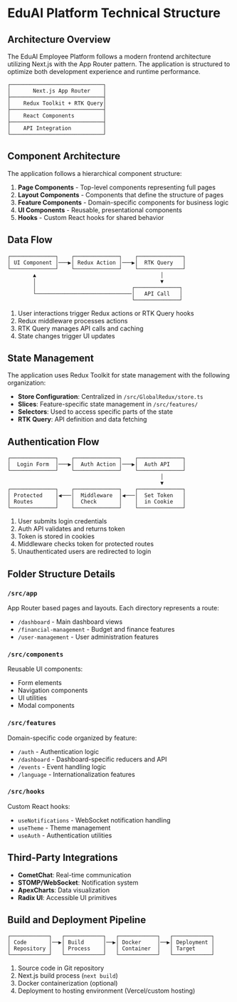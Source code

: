 # EduAI Platform Technical Structure

## Architecture Overview

The EduAI Employee Platform follows a modern frontend architecture utilizing Next.js with the App Router pattern. The application is structured to optimize both development experience and runtime performance.

```
┌─────────────────────────────┐
│       Next.js App Router    │
├─────────────────────────────┤
│    Redux Toolkit + RTK Query│
├─────────────────────────────┤
│    React Components         │
├─────────────────────────────┤
│    API Integration          │
└─────────────────────────────┘
```

## Component Architecture

The application follows a hierarchical component structure:

1. **Page Components** - Top-level components representing full pages
2. **Layout Components** - Components that define the structure of pages
3. **Feature Components** - Domain-specific components for business logic
4. **UI Components** - Reusable, presentational components
5. **Hooks** - Custom React hooks for shared behavior

## Data Flow

```
┌──────────────┐    ┌──────────────┐    ┌──────────────┐
│ UI Component │───▶│ Redux Action │───▶│  RTK Query   │
└──────────────┘    └──────────────┘    └──────────────┘
        ▲                                       │
        │                                       ▼
        │                              ┌──────────────┐
        └──────────────────────────────│   API Call   │
                                       └──────────────┘
```

1. User interactions trigger Redux actions or RTK Query hooks
2. Redux middleware processes actions
3. RTK Query manages API calls and caching
4. State changes trigger UI updates

## State Management

The application uses Redux Toolkit for state management with the following organization:

- **Store Configuration**: Centralized in `/src/GlobalRedux/store.ts`
- **Slices**: Feature-specific state management in `/src/features/`
- **Selectors**: Used to access specific parts of the state
- **RTK Query**: API definition and data fetching

## Authentication Flow

```
┌──────────────┐    ┌──────────────┐    ┌──────────────┐
│  Login Form  │───▶│  Auth Action │───▶│  Auth API    │
└──────────────┘    └──────────────┘    └──────────────┘
                                                │
                                                ▼
┌──────────────┐    ┌──────────────┐    ┌──────────────┐
│ Protected    │◀───│  Middleware  │◀───│  Set Token   │
│ Routes       │    │  Check       │    │  in Cookie   │
└──────────────┘    └──────────────┘    └──────────────┘
```

1. User submits login credentials
2. Auth API validates and returns token
3. Token is stored in cookies
4. Middleware checks token for protected routes
5. Unauthenticated users are redirected to login

## Folder Structure Details

### `/src/app`

App Router based pages and layouts. Each directory represents a route:

- `/dashboard` - Main dashboard views
- `/financial-management` - Budget and finance features
- `/user-management` - User administration features

### `/src/components`

Reusable UI components:

- Form elements
- Navigation components
- UI utilities
- Modal components

### `/src/features`

Domain-specific code organized by feature:

- `/auth` - Authentication logic
- `/dashboard` - Dashboard-specific reducers and API
- `/events` - Event handling logic
- `/language` - Internationalization features

### `/src/hooks`

Custom React hooks:

- `useNotifications` - WebSocket notification handling
- `useTheme` - Theme management
- `useAuth` - Authentication utilities

## Third-Party Integrations

- **CometChat**: Real-time communication
- **STOMP/WebSocket**: Notification system
- **ApexCharts**: Data visualization
- **Radix UI**: Accessible UI primitives

## Build and Deployment Pipeline

```
┌────────────┐   ┌────────────┐   ┌────────────┐   ┌────────────┐
│ Code       │──▶│ Build      │──▶│ Docker     │──▶│ Deployment │
│ Repository │   │ Process    │   │ Container  │   │ Target     │
└────────────┘   └────────────┘   └────────────┘   └────────────┘
```

1. Source code in Git repository
2. Next.js build process (`next build`)
3. Docker containerization (optional)
4. Deployment to hosting environment (Vercel/custom hosting)
